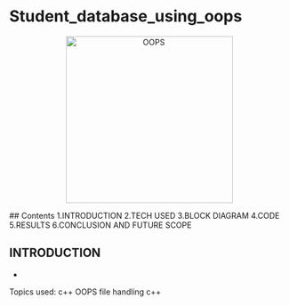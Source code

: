 # Student_database_using_oops

<p align="center">
    <img src="https://1.bp.blogspot.com/-HA1JLg8CIrg/Wce1ceOq8eI/AAAAAAAAEQA/X7aFjfjeHI4pgQHoQIGqn3v82_jkYDKsQCLcBGAs/s1600/OOPs1.png" alt="OOPS" width="300"  height="300">
</p>
## Contents 
1.INTRODUCTION
2.TECH USED
3.BLOCK DIAGRAM
4.CODE
5.RESULTS 
6.CONCLUSION AND FUTURE SCOPE

## INTRODUCTION
-


Topics used:
c++
OOPS
file handling c++
